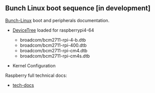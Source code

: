 ## Bunch Linux boot sequence [in development]

[Bunch-Linux](https://github.com/waelkarman/bunch-linux-manifests) boot and peripherals documentation.

- [DeviceTree](https://github.com/devicetree-org/devicetree-specification) loaded for raspberrypi4-64
    - broadcom/bcm2711-rpi-4-b.dtb
    - broadcom/bcm2711-rpi-400.dtb
    - broadcom/bcm2711-rpi-cm4.dtb
    - broadcom/bcm2711-rpi-cm4s.dtb

- Kernel Configuration



Raspberry full technical docs:

- [tech-docs](https://datasheets.raspberrypi.com/)
